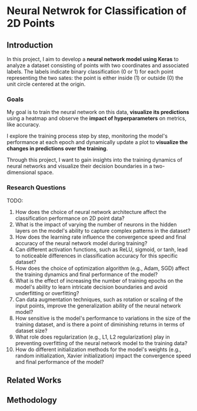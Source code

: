 # Neural Netwrok for Classification of 2D Points

## Introduction

In this project, I aim to develop a **neural network model using Keras** to analyze a dataset consisting of points with two coordinates and associated labels. The labels indicate binary classification (0 or 1) for each point representing the two sates: the point is either inside (1) or outside (0) the unit circle centered at the origin.

### Goals

My goal is to train the neural network on this data, **visualize its predictions** using a heatmap and observe the **impact of hyperparameters** on metrics, like accuracy.

I explore the training process step by step, monitoring the model's performance at each epoch and dynamically update a plot to **visualize the changes in predictions over the training**. 

Through this project, I want to gain insights into the training dynamics of neural networks and visualize their decision boundaries in a two-dimensional space.

### Research Questions

TODO:
1. How does the choice of neural network architecture affect the classification performance on 2D point data?
2. What is the impact of varying the number of neurons in the hidden layers on the model's ability to capture complex patterns in the dataset?
3. How does the learning rate influence the convergence speed and final accuracy of the neural network model during training?
4. Can different activation functions, such as ReLU, sigmoid, or tanh, lead to noticeable differences in classification accuracy for this specific dataset?
5. How does the choice of optimization algorithm (e.g., Adam, SGD) affect the training dynamics and final performance of the model?
6. What is the effect of increasing the number of training epochs on the model's ability to learn intricate decision boundaries and avoid underfitting or overfitting?
7. Can data augmentation techniques, such as rotation or scaling of the input points, improve the generalization ability of the neural network model?
8. How sensitive is the model's performance to variations in the size of the training dataset, and is there a point of diminishing returns in terms of dataset size?
9. What role does regularization (e.g., L1, L2 regularization) play in preventing overfitting of the neural network model to the training data?
10. How do different initialization methods for the model's weights (e.g., random initialization, Xavier initialization) impact the convergence speed and final performance of the model?

## Related Works


## Methodology

